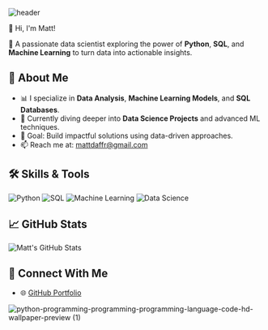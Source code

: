 
![header](https://capsule-render.vercel.app/api?type=wave&color=0f2027,ffcc00,f9a602&height=300&section=footer&text=Data+Scientist&fontSize=80&fontColor=FFD700&desc=AI%20%7C%20Python%20%7C%20Machine%20Learning&descAlignY=70)

👋 Hi, I'm Matt!

🌟 A passionate data scientist exploring the power of **Python**, **SQL**, and **Machine Learning** to turn data into actionable insights.
## 🚀 About Me
- 📊 I specialize in **Data Analysis**, **Machine Learning Models**, and **SQL Databases**.
- 🌱 Currently diving deeper into **Data Science Projects** and advanced ML techniques.
- 🎯 Goal: Build impactful solutions using data-driven approaches.
- 📫 Reach me at: [mattdaffr@gmail.com](mailto:your.email@example.com)
## 🛠️ Skills & Tools
![Python](https://img.shields.io/badge/Python-14354C?style=for-the-badge&logo=python&logoColor=white)
![SQL](https://img.shields.io/badge/-SQL-005C84?logo=postgresql&logoColor=white)
![Machine Learning](https://img.shields.io/badge/-Machine%20Learning-102230?logo=scikit-learn&logoColor=white)
![Data Science](https://img.shields.io/badge/-Data%20Science-3776AB?logo=anaconda&logoColor=white)



## 📈 GitHub Stats
![Matt's GitHub Stats](https://github-readme-stats.vercel.app/api?username=Matt-dff&show_icons=true&theme=radical)

## 🔗 Connect With Me
- 🌐 [GitHub Portfolio](https://github.com/Matt-dff)

![python-programming-programming-programming-language-code-hd-wallpaper-preview (1)](https://github.com/user-attachments/assets/b0528379-4c6b-4d99-9532-aa268100b016)
